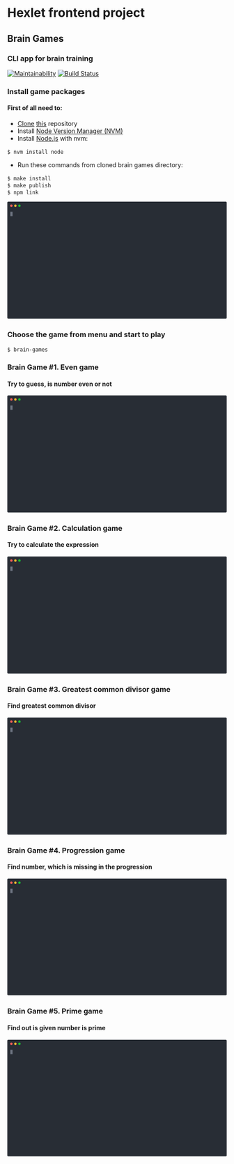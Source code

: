 # Hexlet frontend project

## Brain Games
### CLI app for brain training

[![Maintainability](https://api.codeclimate.com/v1/badges/b53c3b576b585b2cbdf3/maintainability)](https://codeclimate.com/github/it-amalker/frontend-project-lvl1/maintainability)
[![Build Status](https://travis-ci.com/it-amalker/frontend-project-lvl1.svg?branch=master)](https://travis-ci.com/it-amalker/frontend-project-lvl1)

### Install game packages
#### First of all need to:
* [Clone](https://help.github.com/en/github/using-git/which-remote-url-should-i-use#cloning-with-https-urls-recommended) [this](https://github.com/it-amalker/frontend-project-lvl1.git) repository
* Install [Node Version Manager (NVM)](https://github.com/nvm-sh/nvm#install--update-script)
* Install [Node.js](https://github.com/nvm-sh/nvm#usage) with nvm:
```
$ nvm install node
```
* Run these commands from cloned brain games directory:
```
$ make install
$ make publish
$ npm link
```
[<img src="./asciinema/install.svg">](https://asciinema.org/a/294779)
### Choose the game from menu and start to play
```
$ brain-games
```

### Brain Game #1. Even game
#### Try to guess, is number even or not

[<img src="./asciinema/even.svg">](https://asciinema.org/a/294765)

### Brain Game #2. Calculation game
#### Try to calculate the expression

[<img src="./asciinema/calc.svg">](https://asciinema.org/a/294790)

### Brain Game #3. Greatest common divisor game 
#### Find greatest common divisor

[<img src="./asciinema/gcd.svg">](https://asciinema.org/a/294795)

### Brain Game #4. Progression game 
#### Find number, which is missing in the progression

[<img src="./asciinema/progression.svg">](https://asciinema.org/a/294797)

### Brain Game #5. Prime game 
#### Find out is given number is prime

[<img src="./asciinema/prime.svg">](https://asciinema.org/a/294799)